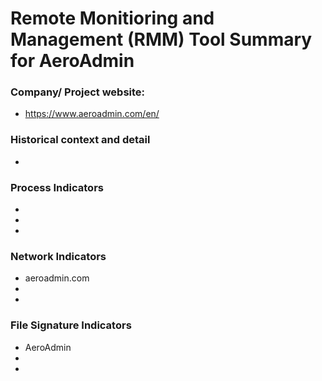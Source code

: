 # Remote Monitioring and Management (RMM) Tool Summary for AeroAdmin

### Company/ Project website:
- https://www.aeroadmin.com/en/

### Historical context and detail
- 

### Process Indicators
- 
- 
- 

### Network Indicators
- aeroadmin.com
- 
-

### File Signature Indicators
- AeroAdmin
-
-
